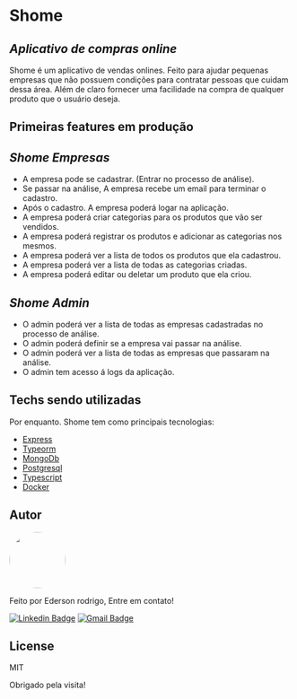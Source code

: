 # Shome
## _Aplicativo de compras online_

Shome é um aplicativo de vendas onlines. Feito para ajudar pequenas empresas que não possuem condições para contratar pessoas que cuidam dessa área. Além de claro fornecer uma facilidade na compra de qualquer produto que o usuário deseja.

## Primeiras features em produção

## _Shome Empresas_

- A empresa pode se cadastrar. (Entrar no processo de análise).
- Se passar na análise, A empresa recebe um email para terminar o cadastro.
- Após o cadastro. A empresa poderá logar na aplicação.
- A empresa poderá criar categorias para os produtos que vão ser vendidos.
- A empresa poderá registrar os produtos e adicionar as categorias nos mesmos.
- A empresa poderá ver a lista de todos os produtos que ela cadastrou.
- A empresa poderá ver a lista de todas as categorias criadas.
- A empresa poderá editar ou deletar um produto que ela criou.

## _Shome Admin_

- O admin poderá ver a lista de todas as empresas cadastradas no processo de análise.
- O admin poderá definir se a empresa vai passar na análise.
- O admin poderá ver a lista de todas as empresas que passaram na análise.
- O admin tem acesso á logs da aplicação.

## Techs sendo utilizadas

Por enquanto. Shome tem como principais tecnologias:

- [Express](https://expressjs.com)
- [Typeorm](https://typeorm.io/#/)
- [MongoDb](https://www.mongodb.com)
- [Postgresql](https://www.postgresql.org)
- [Typescript](https://www.typescriptlang.org)
- [Docker](https://www.docker.com)

## Autor

<a href="https://github.com/edersonrdg">
 <img style="border-radius: 50%;" src="https://avatars.githubusercontent.com/u/60035985?s=460&u=3f67302dcc7cc3e33a51c71ad77fba31d6d2f6e1&v=4" width="100px;" alt=""/>
 <br />
 </a>

Feito por Ederson rodrigo, Entre em contato!

[![Linkedin Badge](https://img.shields.io/badge/-edersonsl-blue?style=flat-square&logo=Linkedin&logoColor=white&link=https://www.linkedin.com/in/edersonsl/)](https://www.linkedin.com/in/edersonsl/)
[![Gmail Badge](https://img.shields.io/badge/-edersonrodrigo31@gmail.com-c14438?style=flat-square&logo=Gmail&logoColor=white&link=mailto:edersonrodrigo31@gmail.com)](mailto:edersonrodrigo31@gmail.com)

## License

MIT

Obrigado pela visita!
